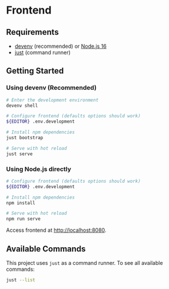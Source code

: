 # Frontend

## Requirements

- [devenv](https://devenv.sh/) (recommended) or [Node.js 16](https://nodejs.org/)
- [just](https://github.com/casey/just) (command runner)

## Getting Started

### Using devenv (Recommended)

```bash
# Enter the development environment
devenv shell

# Configure frontend (defaults options should work)
${EDITOR} .env.development

# Install npm dependencies
just bootstrap

# Serve with hot reload
just serve
```

### Using Node.js directly

```bash
# Configure frontend (defaults options should work)
${EDITOR} .env.development

# Install npm dependencies
npm install

# Serve with hot reload
npm run serve
```

Access frontend at [http://localhost:8080](http://localhost:8080).

## Available Commands

This project uses `just` as a command runner. To see all available commands:

```bash
just --list
```
